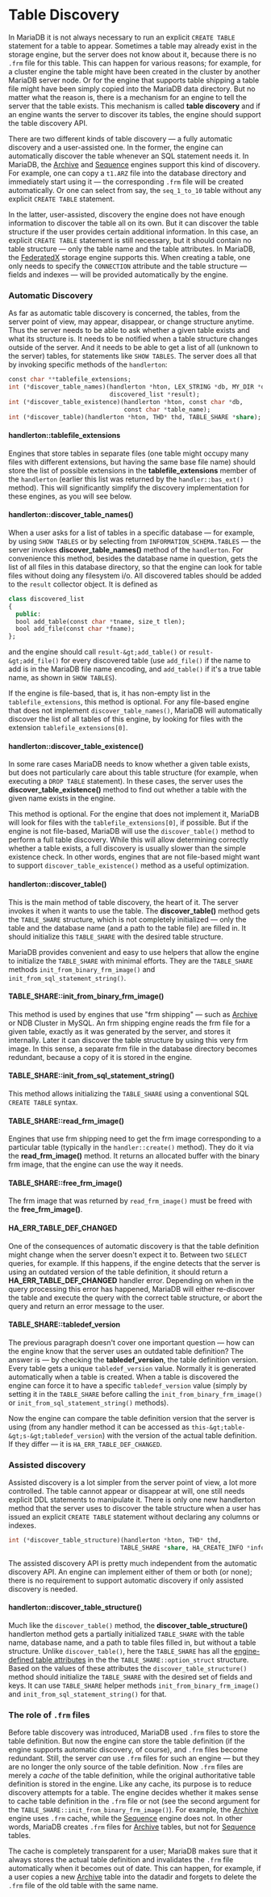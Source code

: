 # Table Discovery

In MariaDB it is not always necessary to run an explicit `CREATE TABLE` statement for a table to appear. Sometimes a table may already exist in the storage engine, but the server does not know about it, because there is no `.frm` file for this table. This can happen for various reasons; for example, for a cluster engine the table might have been created in the cluster by another MariaDB server node. Or for the engine that supports table shipping a table file might have been simply copied into the MariaDB data directory. But no matter what the reason is, there is a mechanism for an engine to tell the server that the table exists. This mechanism is called <strong>table discovery</strong> and if an engine wants the server to discover its tables, the engine should support the table discovery API.

There are two different kinds of table discovery — a fully automatic discovery and a user-assisted one. In the former, the engine can automatically discover the table whenever an SQL statement needs it. In MariaDB, the [Archive](/columns-storage-engines-and-plugins/storage-engines/archive/) and [Sequence](/kb/en/sequence/) engines support this kind of discovery. For example, one can copy a `t1.ARZ` file into the database directory and immediately start using it — the corresponding `.frm` file will be created automatically. Or one can select from say, the `seq_1_to_10` table without any explicit `CREATE TABLE` statement.

In the latter, user-assisted, discovery the engine does not have enough information to discover the table all on its own. But it can discover the table structure if the user provides certain additional information. In this case, an explicit `CREATE TABLE` statement is still necessary, but it should contain no table structure — only the table name and the table attributes. In MariaDB, the [FederatedX](/columns-storage-engines-and-plugins/storage-engines/federatedx-storage-engine/) storage engine supports this. When creating a table, one only needs to specify the `CONNECTION` attribute and the table structure — fields and indexes — will be provided automatically by the engine.

### Automatic Discovery

As far as automatic table discovery is concerned, the tables, from the server point of view, may appear, disappear, or change structure anytime. Thus the server needs to be able to ask whether a given table exists and what its structure is. It needs to be notified when a table structure changes outside of the server. And it needs to be able to get a list of all (unknown to the server) tables, for statements like `SHOW TABLES`. The server does all that by invoking specific methods of the `handlerton`:

```sql
const char **tablefile_extensions;
int (*discover_table_names)(handlerton *hton, LEX_STRING *db, MY_DIR *dir,
                            discovered_list *result);
int (*discover_table_existence)(handlerton *hton, const char *db,
                                const char *table_name);
int (*discover_table)(handlerton *hton, THD* thd, TABLE_SHARE *share);
```

#### handlerton::tablefile_extensions

Engines that store tables in separate files (one table might occupy many files with different extensions, but having the same base file name) should store the list of possible extensions in the <strong>tablefile_extensions</strong> member of the `handlerton` (earlier this list was returned by the `handler::bas_ext()` method). This will significantly simplify the discovery implementation for these engines, as you will see below.

#### handlerton::discover_table_names()

When a user asks for a list of tables in a specific database — for example, by using `SHOW TABLES` or by selecting from `INFORMATION_SCHEMA.TABLES` — the server invokes <strong>discover_table_names()</strong> method of the `handlerton`. For convenience this method, besides the database name in question, gets the list of all files in this database directory, so that the engine can look for table files without doing any filesystem i/o. All discovered tables should be added to the `result` collector object. It is defined as

```sql
class discovered_list
{
  public:
  bool add_table(const char *tname, size_t tlen);
  bool add_file(const char *fname);
};
```

and the engine should call `result-&gt;add_table()` or `result-&gt;add_file()` for every discovered table (use `add_file()` if the name to add is in the MariaDB file name encoding, and `add_table()` if it's a true table name, as shown in `SHOW TABLES`).

If the engine is file-based, that is, it has non-empty list in the `tablefile_extensions`, this method is optional. For any file-based engine that does not implement `discover_table_names()`, MariaDB will automatically discover the list of all tables of this engine, by looking for files with the extension `tablefile_extensions[0]`.

#### handlerton::discover_table_existence()

In some rare cases MariaDB needs to know whether a given table exists, but does not particularly care about this table structure (for example, when executing a `DROP TABLE` statement). In these cases, the server uses the <strong>discover_table_existence()</strong> method to find out whether a table with the given name exists in the engine.

This method is optional. For the engine that does not implement it, MariaDB will look for files with the `tablefile_extensions[0]`, if possible. But if the engine is not file-based, MariaDB will use the `discover_table()` method to perform a full table discovery. While this will allow determining correctly whether a table exists, a full discovery is usually slower than the simple existence check. In other words, engines that are not file-based might want to support `discover_table_existence()` method as a useful optimization.

#### handlerton::discover_table()

This is the main method of table discovery, the heart of it. The server invokes it when it wants to use the table. The <strong>discover_table()</strong> method gets the `TABLE_SHARE` structure, which is not completely initialized — only the table and the database name (and a path to the table file) are filled in. It should initialize this `TABLE_SHARE` with the desired table structure.

MariaDB provides convenient and easy to use helpers that allow the engine to initialize the `TABLE_SHARE` with minimal efforts. They are the `TABLE_SHARE` methods `init_from_binary_frm_image()` and `init_from_sql_statement_string()`.

#### TABLE_SHARE::init_from_binary_frm_image()

This method is used by engines that use "frm shipping" — such as [Archive](/columns-storage-engines-and-plugins/storage-engines/archive/) or NDB Cluster in MySQL. An frm shipping engine reads the frm file for a given table, exactly as it was generated by the server, and stores it internally. Later it can discover the table structure by using this very frm image. In this sense, a separate frm file in the database directory becomes redundant, because a copy of it is stored in the engine.

#### TABLE_SHARE::init_from_sql_statement_string()

This method allows initializing the `TABLE_SHARE` using a conventional SQL `CREATE TABLE` syntax.

#### TABLE_SHARE::read_frm_image()

Engines that use frm shipping need to get the frm image corresponding to a particular table (typically in the `handler::create()` method). They do it via the <strong>read_frm_image()</strong> method. It returns an allocated buffer with the binary frm image, that the engine can use the way it needs.

#### TABLE_SHARE::free_frm_image()

The frm image that was returned by `read_frm_image()` must be freed with the <strong>free_frm_image()</strong>.

#### HA_ERR_TABLE_DEF_CHANGED

One of the consequences of automatic discovery is that the table definition might change when the server doesn't expect it to. Between two `SELECT` queries, for example. If this happens, if the engine detects that the server is using an outdated version of the table definition, it should return a <strong>HA_ERR_TABLE_DEF_CHANGED</strong> handler error. Depending on when in the query processing this error has happened, MariaDB will either re-discover the table and execute the query with the correct table structure, or abort the query and return an error message to the user.

#### TABLE_SHARE::tabledef_version

The previous paragraph doesn't cover one important question — how can the engine know that the server uses an outdated table definition? The answer is — by checking the <strong>tabledef_version</strong>, the table definition version. Every table gets a unique `tabledef_version` value. Normally it is generated automatically when a table is created. When a table is discovered the engine can force it to have a specific `tabledef_version` value (simply by setting it in the `TABLE_SHARE` before calling the `init_from_binary_frm_image()` or `init_from_sql_statement_string()` methods).

Now the engine can compare the table definition version that the server is using (from any handler method it can be accessed as `this-&gt;table-&gt;s-&gt;tabledef_version`) with the version of the actual table definition. If they differ — it is `HA_ERR_TABLE_DEF_CHANGED`.

### Assisted discovery

Assisted discovery is a lot simpler from the server point of view, a lot more controlled. The table cannot appear or disappear at will, one still needs explicit DDL statements to manipulate it. There is only one new handlerton method that the server uses to discover the table structure when a user has issued an explicit `CREATE TABLE` statement without declaring any columns or indexes.

```sql
int (*discover_table_structure)(handlerton *hton, THD* thd,
                               TABLE_SHARE *share, HA_CREATE_INFO *info);
```

The assisted discovery API is pretty much independent from the automatic discovery API. An engine can implement either of them or both (or none); there is no requirement to support automatic discovery if only assisted discovery is needed.

#### handlerton::discover_table_structure()

Much like the `discover_table()` method, the <strong>discover_table_structure()</strong> handlerton method gets a partially initialized `TABLE_SHARE` with the table name, database name, and a path to table files filled in, but without a table structure. Unlike `discover_table()`, here the `TABLE_SHARE` has all the [engine-defined table attributes](/columns-storage-engines-and-plugins/storage-engines/storage-engines-storage-engine-development/engine-defined-new-tablefieldindex-attributes/) in the the `TABLE_SHARE::option_struct` structure. Based on the values of these attributes the `discover_table_structure()` method should initialize the `TABLE_SHARE` with the desired set of fields and keys. It can use `TABLE_SHARE` helper methods `init_from_binary_frm_image()` and `init_from_sql_statement_string()` for that.

### The role of `.frm` files

Before table discovery was introduced, MariaDB used `.frm` files to store the table definition. But now the engine can store the table definition (if the engine supports automatic discovery, of course), and `.frm` files become redundant. Still, the server <em>can</em> use `.frm` files for such an engine — but they are no longer the only source of the table definition. Now `.frm` files are merely a <em>cache</em> of the table definition, while the original authoritative table definition is stored in the engine. Like any cache, its purpose is to reduce discovery attempts for a table. The engine decides whether it makes sense to cache table definition in the `.frm` file or not (see the second argument for the `TABLE_SHARE::init_from_binary_frm_image()`). For example, the [Archive](/columns-storage-engines-and-plugins/storage-engines/archive/) engine uses `.frm` cache, while the [Sequence](/kb/en/sequence/) engine does not. In other words, MariaDB creates `.frm` files for [Archive](/columns-storage-engines-and-plugins/storage-engines/archive/) tables, but not for [Sequence](/kb/en/sequence/) tables.

The cache is completely transparent for a user; MariaDB makes sure that it always stores the actual table definition and invalidates the `.frm` file automatically when it becomes out of date. This can happen, for example, if a user copies a new [Archive](/columns-storage-engines-and-plugins/storage-engines/archive/) table into the datadir and forgets to delete the `.frm` file of the old table with the same name.